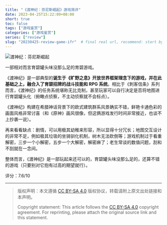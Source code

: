 ```yaml
---
title: "《渡神纪：芬尼斯崛起》游戏简评"
date: 2023-04-25T15:22:09+08:00
short: true
toc: false
tags: ["游戏鉴赏"]
categories: ["游戏鉴赏"]
series: ["review"]
slug: "20230425-review-game-ifr"  # final real url, recommend: start by date, follow lower case words with hyphen splitter. E.g., `20230316-text-title`
---
```


![渡神纪：芬尼斯崛起](/img/posts/20230425-ifr.jpg "渡神纪：芬尼斯崛起")

一部相对而言育碧罐头味没那么足的育碧游戏。

《渡神纪》是一部典型的**诞生于《旷野之息》开放世界框架理念下的游戏，并在此基础之上，融合入了育碧招牌的战斗技能和 RPG 系统**。相比于《刺客信条》系列而言，《渡神纪》的任务系统堪称无比克制，甚至玩家可以自行决定是否将地图进行育碧罐头化（俯瞰点侦察，不主动侦察就不会标点）。

《渡神纪》构建在希腊神话背景下的欧式建筑群系风景确实不错，鲜艳卡通色彩的画面风格非常讨喜（和《原神》画风很像，但这俩游戏发行时间非常接近，也谈不上抄袭一说）。

再来看看缺点：剧情，可以用极其幼稚来形容，所以显得十分冗长；地图交互设计的非常不足，例如极其垃圾的坐骑驯化机制，树木无法砍倒等；游戏机制过于看重解密，三步一个小解密，五步一个大解密，解密麻了；老生常谈的数值问题，刮和不刮就在一念间。

整体而言，《渡神纪》是一部玩起来还可以的，育碧罐头味没那么足的，还算不错的游戏（只要别对它抱有过高的期望就行）。

评分：7.6/10

---

> 版权声明：本文遵循 [CC BY-SA 4.0](https://creativecommons.org/licenses/by-sa/4.0/deed.zh) 版权协议，转载请附上原文出处链接和本声明。
>
> Copyright statement: This article follows the [CC BY-SA 4.0](https://creativecommons.org/licenses/by-sa/4.0/deed.en) copyright agreement. For reprinting, please attach the original source link and this statement.
